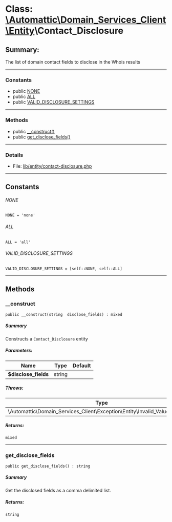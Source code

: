 # Class: [\Automattic](../namespaces/automattic.md)[\Domain_Services_Client](../namespaces/automattic-domain-services-client.md)[\Entity](../namespaces/automattic-domain-services-client-entity.md)\Contact_Disclosure

## Summary:

The list of domain contact fields to disclose in the Whois results


---

### Constants
* public [NONE](#constant_NONE)
* public [ALL](#constant_ALL)
* public [VALID_DISCLOSURE_SETTINGS](#constant_VALID_DISCLOSURE_SETTINGS)

---

### Methods

* public [__construct()](#method___construct)
* public [get_disclose_fields()](#method_get_disclose_fields)

---

### Details

* File: [lib/entity/contact-disclosure.php](../../lib/entity/contact-disclosure.php)

---

## Constants
<a id="constant_NONE"></a>
###### NONE
```
NONE = 'none'
```


<a id="constant_ALL"></a>
###### ALL
```
ALL = 'all'
```


<a id="constant_VALID_DISCLOSURE_SETTINGS"></a>
###### VALID_DISCLOSURE_SETTINGS
```
VALID_DISCLOSURE_SETTINGS = [self::NONE, self::ALL]
```



---

## Methods

<a id="method___construct"></a>
### __construct

```
public __construct(string  disclose_fields) : mixed
```

##### Summary

Constructs a `Contact_Disclosure` entity

##### Parameters:

| Name | Type | Default |
|------|------|---------|
| **$disclose_fields** | string |  |

##### Throws:

| Type | Description |
|------|-------------|
| \Automattic\Domain_Services_Client\Exception\Entity\Invalid_Value_Exception |  |

##### Returns:

```
mixed
```

---

<a id="method_get_disclose_fields"></a>
### get_disclose_fields

```
public get_disclose_fields() : string
```

##### Summary

Get the disclosed fields as a comma delimited list.

##### Returns:

```
string
```
